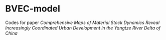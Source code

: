 # BVEC-model
Codes for paper _Comprehensive Maps of Material Stock Dynamics Reveal Increasingly Coordinated Urban Development in the Yangtze River Delta of China_
